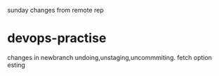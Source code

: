 sunday changes from remote rep
# devops-practise
changes in newbranch 
undoing,unstaging,uncommmiting.
fetch option esting







